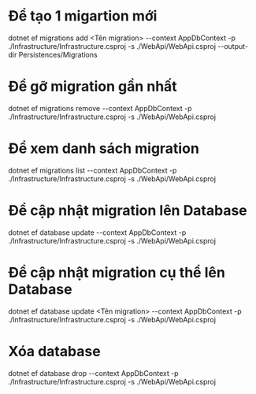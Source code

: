 # Để tạo 1 migartion mới

dotnet ef migrations add <Tên migration> --context AppDbContext -p ./Infrastructure/Infrastructure.csproj -s ./WebApi/WebApi.csproj --output-dir Persistences/Migrations

# Để gỡ migration gần nhất

dotnet ef migrations remove --context AppDbContext -p ./Infrastructure/Infrastructure.csproj -s ./WebApi/WebApi.csproj

# Để xem danh sách migration

dotnet ef migrations list --context AppDbContext -p ./Infrastructure/Infrastructure.csproj -s ./WebApi/WebApi.csproj

# Để cập nhật migration lên Database 

dotnet ef database update --context AppDbContext -p ./Infrastructure/Infrastructure.csproj -s ./WebApi/WebApi.csproj

# Để cập nhật migration cụ thể lên Database 

dotnet ef database update <Tên migration> --context AppDbContext -p ./Infrastructure/Infrastructure.csproj -s ./WebApi/WebApi.csproj

# Xóa database
dotnet ef database drop --context AppDbContext -p ./Infrastructure/Infrastructure.csproj -s ./WebApi/WebApi.csproj
